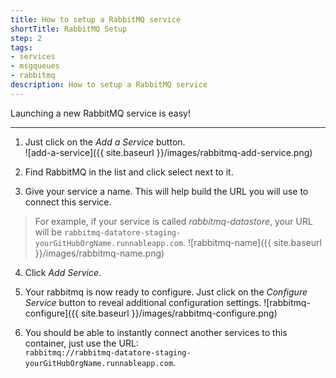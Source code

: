 ```yaml
---
title: How to setup a RabbitMQ service
shortTitle: RabbitMQ Setup
step: 2
tags:
- services
- msgqueues
- rabbitmq
description: How to setup a RabbitMQ service
---
```


Launching a new RabbitMQ service is easy!

---

1. Just click on the *Add a Service* button.  
  ![add-a-service]({{ site.baseurl }}/images/rabbitmq-add-service.png)

2. Find RabbitMQ in the list and click select next to it.

3. Give your service a name. This will help build the URL you will use to connect this service.
  > For example, if your service is called *rabbitmq-datastore*, your URL will be `rabbitmq-datatore-staging-yourGitHubOrgName.runnableapp.com`.
  ![rabbitmq-name]({{ site.baseurl }}/images/rabbitmq-name.png)

4. Click *Add Service*.

5. Your rabbitmq is now ready to configure. Just click on the *Configure Service* button to reveal additional configuration settings.
  ![rabbitmq-configure]({{ site.baseurl }}/images/rabbitmq-configure.png)

6. You should be able to instantly connect another services to this container, just use the URL:  
    `rabbitmq://rabbitmq-datatore-staging-yourGitHubOrgName.runnableapp.com`.
